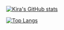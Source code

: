 [![Kira's GitHub stats](https://github-readme-stats-sage-chi-90.vercel.app/?username=kira0x1&show_icons=true&theme=swift)](https://github.com/kira0x1/github-readme-stats)

[![Top Langs](https://github-readme-stats-sage-chi-90.vercel.app/api/top-langs/?username=kira0x1&layout=donut&theme=swift)](https://github.com/kira0x1/github-readme-stats)
